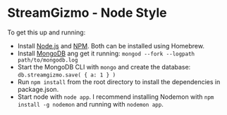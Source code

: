 StreamGizmo - Node Style
========================

To get this up and running:  
- Install [Node.js](http://nodejs.org/) and [NPM](https://npmjs.org/). Both can be installed using Homebrew.
- Install [MongoDB](http://docs.mongodb.org/manual/installation/) ang get it running: `mongod --fork --logpath path/to/mongodb.log`
- Start the MongoDB CLI with `mongo` and create the database: `db.streamgizmo.save( { a: 1 } )`
- Run `npm install` from the root directory to install the dependencies in package.json.
- Start node with `node app`. I recommend installing Nodemon with `npm install -g nodemon` and running with `nodemon app`.